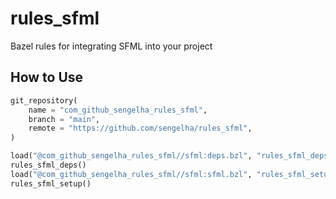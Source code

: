 # rules_sfml

Bazel rules for integrating SFML into your project

## How to Use

```python
git_repository(
    name = "com_github_sengelha_rules_sfml",
    branch = "main",
    remote = "https://github.com/sengelha/rules_sfml",
)

load("@com_github_sengelha_rules_sfml//sfml:deps.bzl", "rules_sfml_deps")
rules_sfml_deps()
load("@com_github_sengelha_rules_sfml//sfml:sfml.bzl", "rules_sfml_setup")
rules_sfml_setup()
```